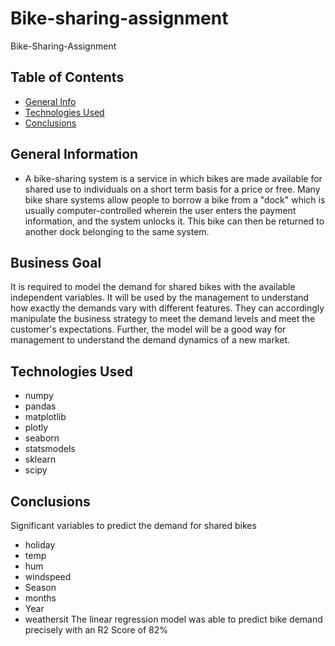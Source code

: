 # Bike-sharing-assignment

Bike-Sharing-Assignment
## Table of Contents
* [General Info](#general-information)
* [Technologies Used](#technologies-used)
* [Conclusions](#conclusions)


## General Information
- A bike-sharing system is a service in which bikes are made available for shared use to individuals on a short term basis for a price or free. Many bike share systems allow people to borrow a bike from a "dock" which is usually computer-controlled wherein the user enters the payment information, and the system unlocks it. This bike can then be returned to another dock belonging to the same system.

## Business Goal

It is required to model the demand for shared bikes with the available independent variables. It will be used by the management to understand how exactly the demands vary with different features. They can accordingly manipulate the business strategy to meet the demand levels and meet the customer's expectations. Further, the model will be a good way for management to understand the demand dynamics of a new market.

 

## Technologies Used
* numpy 
* pandas 
* matplotlib
* plotly 
* seaborn 
* statsmodels 
* sklearn 
* scipy 


## Conclusions

Significant variables to predict the demand for shared bikes

* holiday
* temp
* hum
* windspeed
* Season
* months
* Year
* weathersit
The linear regression model was able to predict bike demand precisely with an R2 Score of 82%
